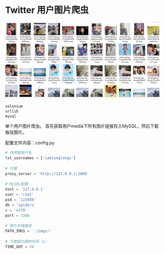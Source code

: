 # Twitter 用户图片爬虫

![show](show.png)


    selenium
    urllib
    mysql


单个用户图片爬虫。
首先获取用户media下所有图片链接存入MySQL，然后下载每张图片。

配置文件内容：config.py

```python
# 待爬取用户名
lst_usernames = ['iamlonglongs']

# 代理
proxy_server = 'http://127.0.0.1:2080'

# MySQL配置
host = '127.0.0.1'
user = 'root'
psd = '123456'
db = 'spiders'
c = 'utf8'
port = 3306

# 图片存储路径
PATH_IMGS = './imgs/'

# 下载图片超时时间（s）
TIME_OUT = 20

```
